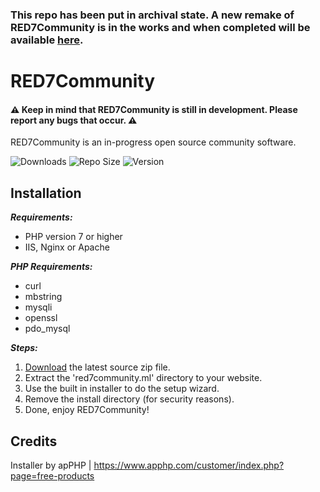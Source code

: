 ### This repo has been put in archival state. A new remake of RED7Community is in the works and when completed will be available [here](https://github.com/RED7Studios/RED7Community-v2).

# RED7Community
#### :warning: Keep in mind that RED7Community is still in development. Please report any bugs that occur. :warning:
RED7Community is an in-progress open source community software.

![Downloads](https://img.shields.io/github/downloads/RED7Studios/RED7Community/total)
![Repo Size](https://img.shields.io/github/repo-size/RED7Studios/RED7Community)
![Version](https://img.shields.io/github/v/release/RED7Studios/RED7Community)

## Installation
**_Requirements:_**
- PHP version 7 or higher
- IIS, Nginx or Apache

**_PHP Requirements:_**
- curl
- mbstring
- mysqli
- openssl
- pdo_mysql

**_Steps:_**
1. [Download](https://github.com/RED7Studios/RED7Community/archive/refs/heads/main.zip) the latest source zip file.
2. Extract the 'red7community.ml' directory to your website.
3. Use the built in installer to do the setup wizard.
4. Remove the install directory (for security reasons).
5. Done, enjoy RED7Community!

## Credits
Installer by apPHP | https://www.apphp.com/customer/index.php?page=free-products

